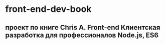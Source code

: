 # front-end-dev-book

## проект по книге Chris A. Front-end Клиентская разработка для профессионалов Node.js, ES6
